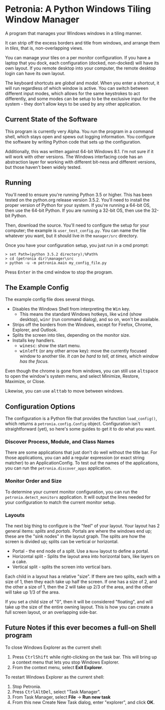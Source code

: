 # Petronia: A Python Windows Tiling Window Manager

A program that manages your Windows windows in a tiling manner.

It can strip off the excess borders and title from windows, and arrange them
in *tiles*, that is, non-overlapping views.

You can manage your tiles on a per monitor configuration.  If you have a
laptop that you dock, each configuration (docked, non-docked) will have its
own layout.  If you remote desktop into your computer, the remote desktop
login can have its own layout.

The keyboard shortcuts are *global* and *modal*.  When you enter a shortcut,
it will run regardless of which window is active.  You can switch between
different input modes, which allows for the same keystrokes to act
differently, and some modes can be setup to be the exclusive input for the
system - they don't allow keys to be used by any other application.


## Current State of the Software

This program is currently very Alpha.  You run the program in a command shell,
which stays open and spews out logging information.  You configure the
software by writing Python code that sets up the configuration.

Additionally, this was written against 64-bit Windows 8.1.  I'm not sure if
it will work with other versions.  The Windows interfacing code has an
abstraction layer for working with different bit-ness and different versions,
but those haven't been widely tested.


## Running

You'll need to ensure you're running Python 3.5 or higher.  This has been
tested on the python.org release version 3.5.2.  You'll need to install the
proper version of Python for your system.  If you're running a 64-bit OS,
then use the 64-bit Python.  If you are running a 32-bit OS, then use the
32-bit Python.

Then, download the source.  You'll need to configure the setup for your
computer; the example is `user_test_config.py`.  You can name the file
whatever you want, but it should live in the `manager/src` directory.

Once you have your configuration setup, you just run in a cmd prompt:

```
> set Path=(python 3.5.2 directory);%Path%
> cd (petronia dir)\manager\src
> python -u -m petronia.main my_config_file.py
```

Press <kbd>Enter</kbd> in the cmd window to stop the program.

## The Example Config

The example config file does several things.

* Disables the Windows Shell from interpreting the <kbd>Win</kbd> key.
    * This means the standard Windows hotkeys, like <kbd>win</kbd><kbd>d</kbd>
        (show desktop), <kbd>win</kbd><kbd>r</kbd> (run command dialog), and
        so on, won't be available.
* Strips off the borders from the Windows, except for Firefox, Chrome,
    Explorer, and Outlook.
* Splits the screen into tiles, depending on the monitor size.
* Installs key handlers.
    * <kbd>win</kbd><kbd>esc</kbd>: show the start menu.
    * <kbd>win</kbd><kbd>left</kbd> (or any other arrow key): move the
        currently focused window to another tile.  *It can be hard to
        tell, at times, which window has the focus.*

Even though the chrome is gone from windows, you can still use
<kbd>alt</kbd><kbd>space</kbd> to open the window's system menu, and
select Minimize, Restore, Maximize, or Close.

Likewise, you can use <kbd>alt</kbd><kbd>tab</kbd> to move between windows.


## Configuration Options

The configuration is a Python file that provides the function `load_config()`,
which returns a `petronia.config.Config` object.  Configuration isn't
straightforward (yet), so here's some guides to get it to do what you want.

### Discover Process, Module, and Class Names

There are some applications that just don't do well without the title bar.
For those applications, you can add a regular expression (or exact string
matcher) to an ApplicationConfig.  To test out the names of the applications,
you can run the `petronia.discover_apps` application.

### Monitor Order and Size

To determine your current monitor configuration, you can run the
`petronia.detect_monitors` application.  It will output the lines needed
for your configuration to match the current monitor setup.

### Layouts

The next big thing to configure is the "feel" of your layout.  Your layout
has 2 general items: *splits* and *portals*.  Portals are where the windows
end up; these are the "sink nodes" in the layout graph.  The splits are
how the screen is divided up; splits can be vertical or horizontal.

* Portal - the end node of a split.  Use a `None` layout to define a
    portal.
* Horizontal split - Splits the layout area into horizontal bars, like layers
    on a cake.
* Vertical split - splits the screen into vertical bars.

Each child in a layout has a relative "size".  If there are two splits, each
with a size of 1, then they each take up half the screen.  If one has a size
of 2, and the other a size of 1, then the 2 will take up 2/3 of the area,
and the other will take up 1/3 of the area.

If you set a child size of "0", then it will be considered "floating", and
will take up the size of the entire owning layout.  This is how you can
create a full screen layout, or an overlapping side-bar.


## Future Notes if this ever becomes a full-on Shell program

To close Windows Explorer as the current shell:

1. Press <kbd>Ctrl</kbd><kbd>Shift</kbd> while right-clicking on the task bar.
       This will bring up a context menu that lets you stop Windows Explorer.
2. From the context menu, select **Exit Explorer**.

To restart Windows Explorer as the current shell:

1. Stop Petronia.
2. Press <kbd>Ctrl</kbd><kbd>Alt</kbd><kbd>Del</kbd>, select "Task Manager".
3. From Task Manager, select **File** -> **Run new task**
4. From this new Create New Task dialog, enter "explorer", and click **OK**. 
